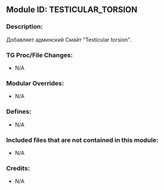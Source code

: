 ## Module ID: TESTICULAR_TORSION

### Description:

Добавляет админский Смайт "Testicular torsion".


### TG Proc/File Changes:

- N/A


### Modular Overrides:

- N/A


### Defines:

- N/A


### Included files that are not contained in this module:

- N/A


### Credits:

- N/A
